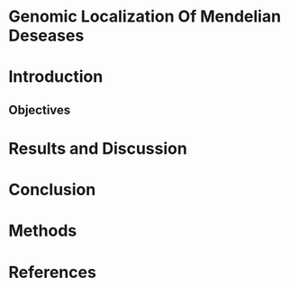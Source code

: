 # Genomic Localization Of Mendelian Deseases

# Introduction

## Objectives

# Results and Discussion

# Conclusion
# Methods

# References